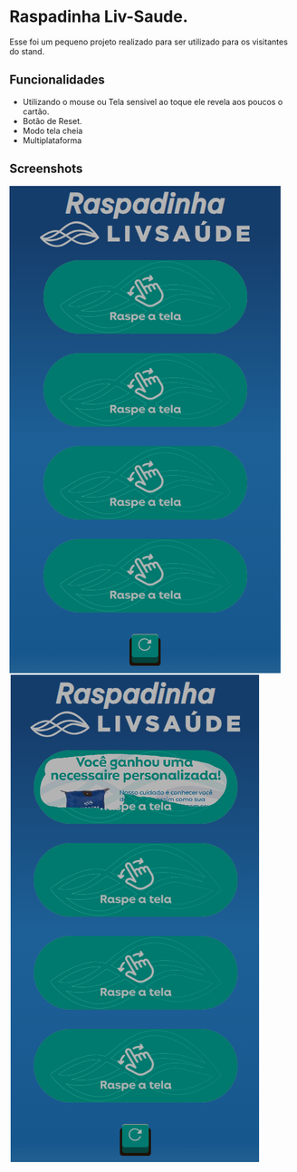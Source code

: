 # Raspadinha Liv-Saude.

Esse foi um pequeno projeto realizado para ser utilizado para os visitantes do stand.

## Funcionalidades

- Utilizando o mouse ou Tela sensivel ao toque ele revela aos poucos o cartão.
- Botão de Reset.
- Modo tela cheia
- Multiplataforma

## Screenshots

![App Screenshot](https://raw.githubusercontent.com/pedrofdnn/Assents/refs/heads/main/Scrat%20Card/1.png)
![App Screenshot](https://raw.githubusercontent.com/pedrofdnn/Assents/refs/heads/main/Scrat%20Card/2.png)
